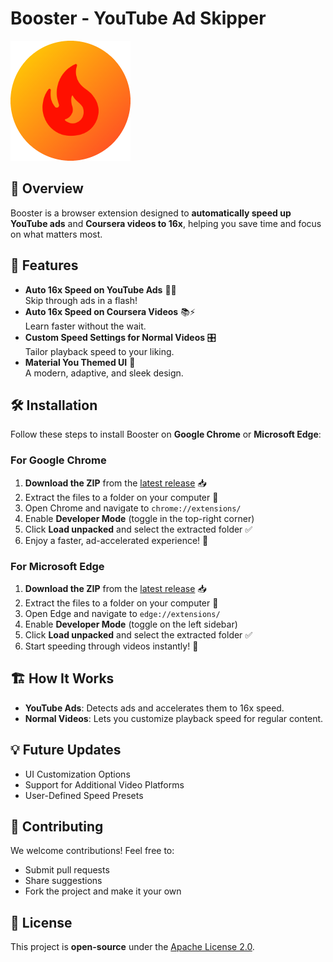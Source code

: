 # Booster - YouTube Ad Skipper

![Booster Logo](icon-192.png)

## 🚀 Overview
Booster is a browser extension designed to **automatically speed up YouTube ads** and **Coursera videos to 16x**, helping you save time and focus on what matters most.

## 🎯 Features
- **Auto 16x Speed on YouTube Ads** 🎥🚀  
  Skip through ads in a flash!  
- **Auto 16x Speed on Coursera Videos** 📚⚡  
  Learn faster without the wait.  
- **Custom Speed Settings for Normal Videos** 🎛️  
  Tailor playback speed to your liking.  
- **Material You Themed UI** 🎨  
  A modern, adaptive, and sleek design.  

## 🛠️ Installation
Follow these steps to install Booster on **Google Chrome** or **Microsoft Edge**:

### For Google Chrome
1. **Download the ZIP** from the [latest release](#) 📥  
2. Extract the files to a folder on your computer 📂  
3. Open Chrome and navigate to `chrome://extensions/`  
4. Enable **Developer Mode** (toggle in the top-right corner)  
5. Click **Load unpacked** and select the extracted folder ✅  
6. Enjoy a faster, ad-accelerated experience! 🚀  

### For Microsoft Edge
1. **Download the ZIP** from the [latest release](#) 📥  
2. Extract the files to a folder on your computer 📂  
3. Open Edge and navigate to `edge://extensions/`  
4. Enable **Developer Mode** (toggle on the left sidebar)  
5. Click **Load unpacked** and select the extracted folder ✅  
6. Start speeding through videos instantly! 🚀  

## 🏗️ How It Works
- **YouTube Ads**: Detects ads and accelerates them to 16x speed.   
- **Normal Videos**: Lets you customize playback speed for regular content.  

## 💡 Future Updates
- UI Customization Options  
- Support for Additional Video Platforms  
- User-Defined Speed Presets  

## 🤝 Contributing
We welcome contributions! Feel free to:  
- Submit pull requests  
- Share suggestions  
- Fork the project and make it your own  

## 📜 License
This project is **open-source** under the [Apache License 2.0](LICENSE).  
